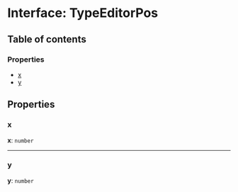 # Interface: TypeEditorPos

## Table of contents

### Properties

* [x](/en/auto-docs/type-editor/interfaces/TypeEditorPos.md#x)
* [y](/en/auto-docs/type-editor/interfaces/TypeEditorPos.md#y)

## Properties

### x

**x**: `number`

***

### y

**y**: `number`
